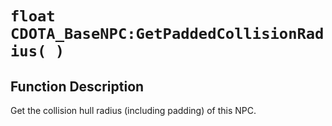 # `float CDOTA_BaseNPC:GetPaddedCollisionRadius( )`
## Function Description
Get the collision hull radius (including padding) of this NPC.
